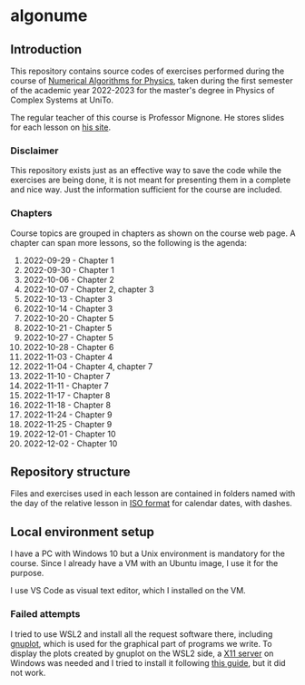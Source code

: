 # algonume
## Introduction
This repository contains source codes of exercises performed during the course of [Numerical Algorithms for Physics](https://fisica-sc.campusnet.unito.it/do/corsi.pl/Show?_id=3881), taken during the first semester of the academic year 2022-2023 for the master's degree in Physics of Complex Systems at UniTo.

The regular teacher of this course is Professor Mignone. He stores slides for each lesson on [his site](http://personalpages.to.infn.it/%7emignone/Numerical_Algorithms/).

### Disclaimer
This repository exists just as an effective way to save the code while the exercises are being done, it is not meant for presenting them in a complete and nice way. Just the information sufficient for the course are included.

### Chapters
Course topics are grouped in chapters as shown on the course web page. A chapter can span more lessons, so the following is the agenda:
1. 2022-09-29 - Chapter 1
2. 2022-09-30 - Chapter 1
3. 2022-10-06 - Chapter 2
4. 2022-10-07 - Chapter 2, chapter 3
5. 2022-10-13 - Chapter 3
6. 2022-10-14 - Chapter 3
7. 2022-10-20 - Chapter 5
8. 2022-10-21 - Chapter 5
9. 2022-10-27 - Chapter 5
10. 2022-10-28 - Chapter 6
11. 2022-11-03 - Chapter 4
12. 2022-11-04 - Chapter 4, chapter 7
13. 2022-11-10 - Chapter 7
14. 2022-11-11 - Chapter 7
15. 2022-11-17 - Chapter 8
16. 2022-11-18 - Chapter 8
17. 2022-11-24 - Chapter 9
18. 2022-11-25 - Chapter 9
19. 2022-12-01 - Chapter 10
20. 2022-12-02 - Chapter 10

## Repository structure
Files and exercises used in each lesson are contained in folders named with the day of the relative lesson in [ISO format](https://en.wikipedia.org/wiki/ISO_8601#Dates) for calendar dates, with dashes.

## Local environment setup
I have a PC with Windows 10 but a Unix environment is mandatory for the course. Since I already have a VM with an Ubuntu image, I use it for the purpose.

I use VS Code as visual text editor, which I installed on the VM.

### Failed attempts
I tried to use WSL2 and install all the request software there, including [gnuplot](http://www.gnuplot.info/), which is used for the graphical part of programs we write. To display the plots created by gnuplot on the WSL2 side, a [X11 server](https://sourceforge.net/projects/xming/) on Windows was needed and I tried to install it following [this guide](https://blog.karatos.in/a?ID=01700-6d257862-8225-4d2a-b4cd-140b2fba8020), but it did not work.
